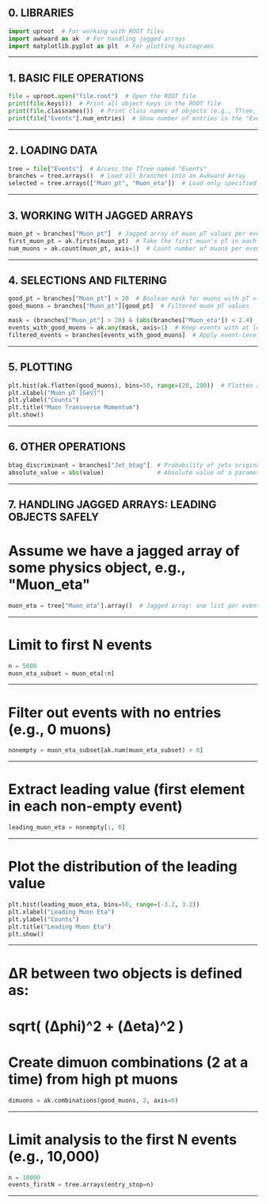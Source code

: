 ## 0. LIBRARIES

```python
import uproot  # For working with ROOT files
import awkward as ak  # For handling jagged arrays
import matplotlib.pyplot as plt  # For plotting histograms
```

---


## 1. BASIC FILE OPERATIONS

```python
file = uproot.open("file.root")  # Open the ROOT file
print(file.keys())  # Print all object keys in the ROOT file
print(file.classnames())  # Print class names of objects (e.g., TTree, TH1)
print(file["Events"].num_entries)  # Show number of entries in the "Events" TTree

```

---


## 2. LOADING DATA

```python
tree = file["Events"]  # Access the TTree named "Events"
branches = tree.arrays()  # Load all branches into an Awkward Array
selected = tree.arrays(["Muon_pt", "Muon_eta"])  # Load only specified branches: "Muon_pt", "Muon_eta"

```

---


## 3. WORKING WITH JAGGED ARRAYS

```python
muon_pt = branches["Muon_pt"]  # Jagged array of muon pT values per event
first_muon_pt = ak.firsts(muon_pt)  # Take the first muon's pT in each event
num_muons = ak.count(muon_pt, axis=1)  # Count number of muons per event

```

---


## 4. SELECTIONS AND FILTERING

```python
good_pt = branches["Muon_pt"] > 20  # Boolean mask for muons with pT > 20 GeV
good_muons = branches["Muon_pt"][good_pt]  # Filtered muon pT values

mask = (branches["Muon_pt"] > 20) & (abs(branches["Muon_eta"]) < 2.4)  # Combined selection
events_with_good_muons = ak.any(mask, axis=1)  # Keep events with at least one "good" muon
filtered_events = branches[events_with_good_muons]  # Apply event-level filter

```

---


## 5. PLOTTING

```python
plt.hist(ak.flatten(good_muons), bins=50, range=(20, 200))  # Flatten array and plot histogram
plt.xlabel("Muon pT [GeV]")
plt.ylabel("Counts")
plt.title("Muon Transverse Momentum")
plt.show()

```

---


## 6. OTHER OPERATIONS

```python
btag_discriminant = branches["Jet_btag"]  # Probability of jets originating from a b quark
absolute_value = abs(value)               # Absolute value of a parameter, ak.abs() is incorrect.

```

---


## 7. HANDLING JAGGED ARRAYS: LEADING OBJECTS SAFELY

# Assume we have a jagged array of some physics object, e.g., "Muon_eta"

```python
muon_eta = tree["Muon_eta"].array()  # Jagged array: one list per event

```

---

# Limit to first N events

```python
n = 5000
muon_eta_subset = muon_eta[:n]

```

---


# Filter out events with no entries (e.g., 0 muons)

```python
nonempty = muon_eta_subset[ak.num(muon_eta_subset) > 0]

```

---
# Extract leading value (first element in each non-empty event)

```python
leading_muon_eta = nonempty[:, 0]

```

---
# Plot the distribution of the leading value

```python
plt.hist(leading_muon_eta, bins=50, range=(-3.2, 3.2))
plt.xlabel("Leading Muon Eta")
plt.ylabel("Counts")
plt.title("Leading Muon Eta")
plt.show()

```

---

# ΔR between two objects is defined as:
# sqrt( (Δphi)^2 + (Δeta)^2 )

# Create dimuon combinations (2 at a time) from high pt muons

```python
dimuons = ak.combinations(good_muons, 2, axis=0)

```

---

# Limit analysis to the first N events (e.g., 10,000)

```python
n = 10000
events_firstN = tree.arrays(entry_stop=n)

```

---

